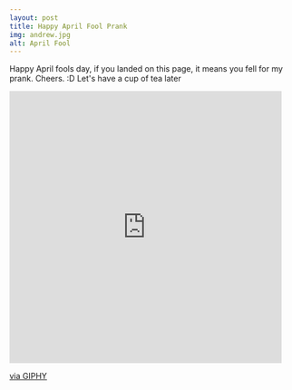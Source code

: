 ```yaml
---
layout: post
title: Happy April Fool Prank
img: andrew.jpg
alt: April Fool
---
```



Happy April fools day, if you landed on this page, it means you fell for my prank. 
Cheers. :D
Let's have a cup of tea later


<iframe src="https://giphy.com/embed/3oEdv1V9YdcdNLXQkw" width="480" height="480" frameBorder="0" class="giphy-embed" allowFullScreen></iframe><p><a href="https://giphy.com/gifs/huffingtonpost-april-foolz-3oEdv1V9YdcdNLXQkw">via GIPHY</a></p>

